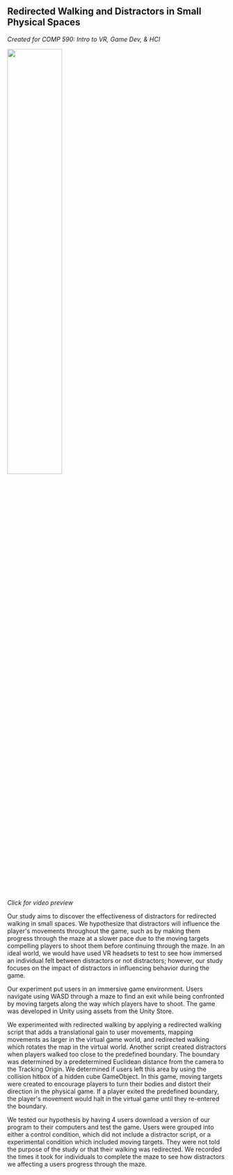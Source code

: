 ##  Redirected Walking and Distractors in Small Physical Spaces
*Created for COMP 590: Intro to VR, Game Dev, & HCI*

[<img src="https://img.youtube.com/vi/Z2FioV4crCg/maxresdefault.jpg" width="50%">](https://youtu.be/Z2FioV4crCg)  
*Click for video preview*

Our study aims to discover the effectiveness of distractors for redirected walking in small spaces. We hypothesize that distractors will influence the player's movements throughout the game, such as by making them progress through the maze at a slower pace due to the moving targets compelling players to shoot them before continuing through the maze. In an ideal world, we would have used VR headsets to test to see how immersed an individual felt between distractors or not distractors; however, our study focuses on the impact of distractors in influencing behavior during the game.


Our experiment put users in an immersive game environment. Users navigate using WASD through a maze to find an exit while being confronted by moving targets along the way which players have to shoot. The game was developed in Unity using assets from the Unity Store. 

We experimented with redirected walking by applying a redirected walking script that adds a translational gain to user movements, mapping movements as larger in the virtual game world, and redirected walking which rotates the map in the virtual world. Another script created distractors when players walked too close to the predefined boundary. The boundary was determined by a predetermined Euclidean distance from the camera to the Tracking Origin. We determined if users left this area by using the collision hitbox of a hidden cube GameObject. In this game, moving targets were created to encourage players to turn their bodies and distort their direction in the physical game. If a player exited the predefined boundary, the player's movement would halt in the virtual game until they re-entered the boundary. 

We tested our hypothesis by having 4 users download a version of our program to their computers and test the game. Users were grouped into either a control condition, which did not include a distractor script, or a experimental condition which included moving targets. They were not told the purpose of the study or that their walking was redirected. We recorded the times it took for individuals to complete the maze to see how distractors we affecting a users progress through the maze.


